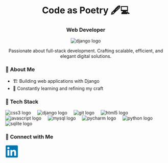 <h1 align="center">Code as Poetry 🖋️💻</h1>  
<h3 align="center">Web Developer </h3>  

<p align="center">
  <img src="https://i.ibb.co/jkY0GD8h/puja.gif" height="100" alt="django logo"/>
</p>

<p align="center">
  Passionate about full-stack development.  
  Crafting scalable, efficient, and elegant digital solutions.  
</p>

### 📌 **About Me**
- 🏗️ Building web applications with Django 
- 📖 Constantly learning and refining my craft  

### 🔧 **Tech Stack**   
<div align="left">
  <img src="https://cdn.jsdelivr.net/gh/devicons/devicon/icons/css3/css3-original.svg" height="40" alt="css3 logo"  />
  <img width="12" />
  <img src="https://cdn.jsdelivr.net/gh/devicons/devicon/icons/django/django-plain.svg" height="40" alt="django logo"  />
  <img width="12" />
  <img src="https://cdn.jsdelivr.net/gh/devicons/devicon/icons/git/git-original.svg" height="40" alt="git logo"  />
  <img width="12" />
  <img src="https://cdn.jsdelivr.net/gh/devicons/devicon/icons/html5/html5-original.svg" height="40" alt="html5 logo"  />
  <img width="12" />
  <img src="https://cdn.jsdelivr.net/gh/devicons/devicon/icons/javascript/javascript-original.svg" height="40" alt="javascript logo"  />
  <img width="12" />
  <img src="https://cdn.jsdelivr.net/gh/devicons/devicon/icons/mysql/mysql-original.svg" height="40" alt="mysql logo"  />
  <img width="12" />
  <img src="https://cdn.jsdelivr.net/gh/devicons/devicon/icons/pycharm/pycharm-original.svg" height="40" alt="pycharm logo"  />
  <img width="12" />
  <img src="https://cdn.jsdelivr.net/gh/devicons/devicon/icons/python/python-original.svg" height="40" alt="python logo"  />
  <img width="12" />
  <img src="https://cdn.jsdelivr.net/gh/devicons/devicon/icons/sqlite/sqlite-original.svg" height="40" alt="sqlite logo"  />
</div>

### 🔗 **Connect with Me**  
<div align="left">
  <a href="https://www.linkedin.com/in/puja-bhandari-1a014a2a2/" target="_blank">
    <img src="https://raw.githubusercontent.com/devicons/devicon/master/icons/linkedin/linkedin-original.svg" height="40" alt="LinkedIn Logo" />
  </a>
</div>

